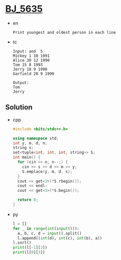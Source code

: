 # [BJ_5635](https://acmicpc.net/problem/5635)

* en

  ```en
  Print youngest and oldest person in each line
  ```

* tc

  ```tc
  Input: and  5
  Mickey 1 10 1991
  Alice 30 12 1990
  Tom 15 8 1993
  Jerry 18 9 1990
  Garfield 20 9 1990

  Output:
  Tom
  Jerry
  ```

## Solution

* cpp

  ```cpp
  #include <bits/stdc++.h>

  using namespace std;
  int y, m, d, n;
  string s;
  set<tuple<int, int, int, string>> S;
  int main() {
    for (cin >> n; n--;) {
      cin >> s >> d >> m >> y;
      S.emplace(y, m, d, s);
    }
    cout << get<3>(*S.rbegin());
    cout << endl;
    cout << get<3>(*S.begin());

    return 0;
  }
  ```

* py

  ```py
  l = []
  for _ in range(int(input())):
    a, b, c, d = input().split()
    l.append((int(d), int(c), int(b), a))
  l.sort()
  print(l[-1][3])
  print(l[0][3])
  ```
